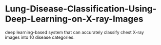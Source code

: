 # Lung-Disease-Classification-Using-Deep-Learning-on-X-ray-Images
deep learning-based system that can accurately classify chest X-ray images into 10 disease categories.
